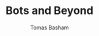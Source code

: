 ---
layout: post
title: Bots and Beyond
description: A constant battle with Google and other social bots.
tags:
  - technology
  - analytics
  - web
  - SEO
author: Tomas Basham
comments: true
---